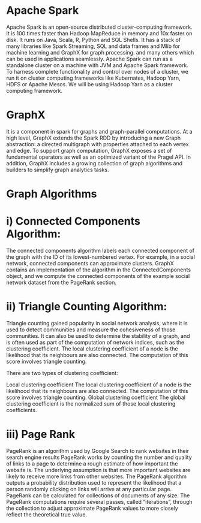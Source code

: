 # Apache Spark
Apache Spark is an open-source distributed cluster-computing framework.  It is 100 times faster than Hadoop MapReduce in memory and 10x faster on disk. It runs on Java, Scala, R, Python and SQL Shells. It has a stack of many libraries like Spark Streaming, SQL and data frames and Mlib for machine learning and GraphX for graph processing. and many others which can be used in applications seamlessly. Apache Spark can run as a standalone cluster on a machine with JVM and Apache Spark framework. To harness complete functionality and control over nodes of a cluster, we run it on cluster computing frameworks like Kubernates, Hadoop Yarn, HDFS or Apache Mesos. 
We will be using Hadoop Yarn as a cluster computing framework.


# GraphX
 It is a component in spark for graphs and graph-parallel computations. At a high level, GraphX extends the Spark RDD by introducing a new Graph abstraction: a directed multigraph with properties attached to each vertex and edge. To support graph computation, GraphX exposes a set of fundamental operators as well as an optimized variant of the Pragel API. In addition, GraphX includes a growing collection of graph algorithms and builders to simplify graph analytics tasks.


#  Graph Algorithms

# i) Connected Components Algorithm:
The connected components algorithm labels each connected component of the graph with the ID of its lowest-numbered vertex.
For example, in a social network, connected components can approximate clusters.
GraphX contains an implementation of the algorithm in the ConnectedComponents object, and we compute the connected components of the example social network dataset from the PageRank section.

# ii) Triangle Counting Algorithm:
Triangle counting gained popularity in social network analysis, where it is used to detect communities and measure the cohesiveness of those communities. It can also be used to determine the stability of a graph, and is often used as part of the computation of network indices, such as the clustering coefficient.
The local clustering coefficient of a node is the likelihood that its neighbours are also connected. The computation of this score involves triangle counting.

There are two types of clustering coefficient:

Local clustering coefficient
    The local clustering coefficient of a node is the likelihood that its neighbours are also connected. The computation of this score involves triangle counting. 
Global clustering coefficient
    The global clustering coefficient is the normalized sum of those local clustering coefficients.
    
    



# iii) Page Rank
PageRank is an algorithm used by Google Search to rank websites in their search engine results PageRank works by counting the number and quality of links to a page to determine a rough estimate of how important the website is. The underlying assumption is that more important websites are likely to receive more links from other websites. The PageRank algorithm outputs a probability distribution used to represent the likelihood that a person randomly clicking on links will arrive at any particular page.  PageRank can be calculated for collections of documents of any size. The PageRank computations require several passes, called “iterations”, through the collection to adjust approximate PageRank values to more closely reflect the theoretical true value.  
